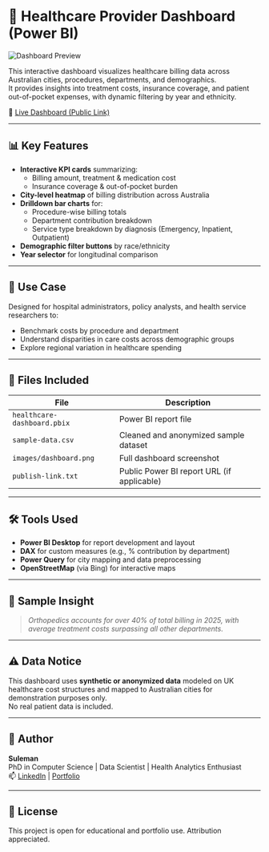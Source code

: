 # 🏥 Healthcare Provider Dashboard (Power BI)

![Dashboard Preview](images/dashboard.png)

This interactive dashboard visualizes healthcare billing data across Australian cities, procedures, departments, and demographics.  
It provides insights into treatment costs, insurance coverage, and patient out-of-pocket expenses, with dynamic filtering by year and ethnicity.

🔗 [Live Dashboard (Public Link)](https://app.powerbi.com/view?r=YOUR_PUBLIC_LINK_HERE)

---

## 📊 Key Features

- **Interactive KPI cards** summarizing:
  - Billing amount, treatment & medication cost
  - Insurance coverage & out-of-pocket burden
- **City-level heatmap** of billing distribution across Australia
- **Drilldown bar charts** for:
  - Procedure-wise billing totals
  - Department contribution breakdown
  - Service type breakdown by diagnosis (Emergency, Inpatient, Outpatient)
- **Demographic filter buttons** by race/ethnicity
- **Year selector** for longitudinal comparison

---

## 📍 Use Case

Designed for hospital administrators, policy analysts, and health service researchers to:

- Benchmark costs by procedure and department
- Understand disparities in care costs across demographic groups
- Explore regional variation in healthcare spending

---

## 📁 Files Included

| File | Description |
|------|-------------|
| `healthcare-dashboard.pbix` | Power BI report file |
| `sample-data.csv` | Cleaned and anonymized sample dataset |
| `images/dashboard.png` | Full dashboard screenshot |
| `publish-link.txt` | Public Power BI report URL (if applicable) |

---

## 🛠️ Tools Used

- **Power BI Desktop** for report development and layout
- **DAX** for custom measures (e.g., % contribution by department)
- **Power Query** for city mapping and data preprocessing
- **OpenStreetMap** (via Bing) for interactive maps

---

## 🧪 Sample Insight

> *Orthopedics accounts for over 40% of total billing in 2025, with average treatment costs surpassing all other departments.*

---

## ⚠️ Data Notice

This dashboard uses **synthetic or anonymized data** modeled on UK healthcare cost structures and mapped to Australian cities for demonstration purposes only.  
No real patient data is included.

---

## 📌 Author

**Suleman**  
PhD in Computer Science | Data Scientist | Health Analytics Enthusiast  
📫 [LinkedIn](https://www.linkedin.com/in/YOUR_LINK) | [Portfolio](https://yourwebsite.com)

---

## 📄 License

This project is open for educational and portfolio use. Attribution appreciated.
